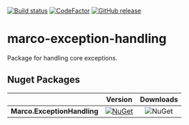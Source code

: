[![Build status](https://ci.appveyor.com/api/projects/status/6wg2c9qga2eevwfa?svg=true)](https://ci.appveyor.com/project/maureliobrasil/marco-exception-handling)
[![CodeFactor](https://www.codefactor.io/repository/github/marcoaurelioit/marco-exception-handling/badge)](https://www.codefactor.io/repository/github/marcoaurelioit/marco-exception-handling)
[![GitHub release](https://img.shields.io/github/release/marcoaurelioit/marco-exception-handling.svg)](https://github.com/marcoaurelioit/marco-exception-handling/releases)

# marco-exception-handling
Package for handling core exceptions.

## Nuget Packages
||Version|Downloads|
|---------------------------|:---:|:---:|
|**Marco.ExceptionHandling**|[![NuGet](https://img.shields.io/nuget/v/Marco.ExceptionHandling.svg)](https://www.nuget.org/packages/Marco.ExceptionHandling/)|![NuGet](https://img.shields.io/nuget/dt/Marco.ExceptionHandling.svg)
